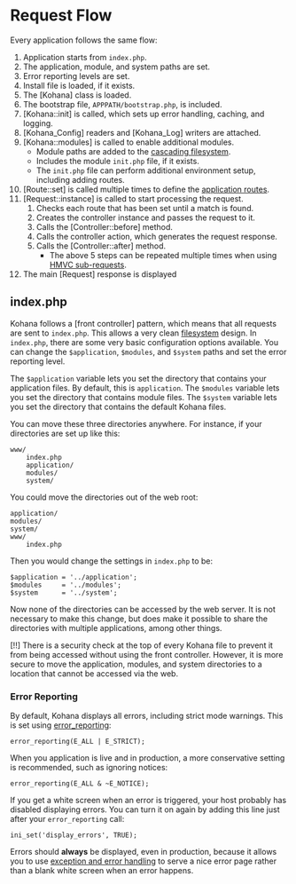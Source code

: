 # Request Flow

Every application follows the same flow:

1. Application starts from `index.php`.
2. The application, module, and system paths are set.
3. Error reporting levels are set.
4. Install file is loaded, if it exists.
5. The [Kohana] class is loaded.
6. The bootstrap file, `APPPATH/bootstrap.php`, is included.
7. [Kohana::init] is called, which sets up error handling, caching, and logging.
8. [Kohana_Config] readers and [Kohana_Log] writers are attached.
9. [Kohana::modules] is called to enable additional modules.
    * Module paths are added to the [cascading filesystem](about.filesystem).
    * Includes the module `init.php` file, if it exists. 
    * The `init.php` file can perform additional environment setup, including adding routes.
10. [Route::set] is called multiple times to define the [application routes](using.routing).
11. [Request::instance] is called to start processing the request.
    1. Checks each route that has been set until a match is found.
    2. Creates the controller instance and passes the request to it.
    3. Calls the [Controller::before] method.
    4. Calls the controller action, which generates the request response.
    5. Calls the [Controller::after] method.
        * The above 5 steps can be repeated multiple times when using [HMVC sub-requests](about.mvc).
12. The main [Request] response is displayed

## index.php

Kohana follows a [front controller] pattern, which means that all requests are sent to `index.php`. This allows a very clean [filesystem](about.filesystem) design. In `index.php`, there are some very basic configuration options available. You can change the `$application`, `$modules`, and `$system` paths and set the error reporting level.

The `$application` variable lets you set the directory that contains your application files. By default, this is `application`. The `$modules` variable lets you set the directory that contains module files. The `$system` variable lets you set the directory that contains the default Kohana files.

You can move these three directories anywhere. For instance, if your directories are set up like this:

    www/
        index.php
        application/
        modules/
        system/

You could move the directories out of the web root:

    application/
    modules/
    system/
    www/
        index.php

Then you would change the settings in `index.php` to be:

    $application = '../application';
    $modules     = '../modules';
    $system      = '../system';

Now none of the directories can be accessed by the web server. It is not necessary to make this change, but does make it possible to share the directories with multiple applications, among other things.

[!!] There is a security check at the top of every Kohana file to prevent it from being accessed without using the front controller. However, it is more secure to move the application, modules, and system directories to a location that cannot be accessed via the web.

### Error Reporting

By default, Kohana displays all errors, including strict mode warnings. This is set using [error_reporting](http://php.net/error_reporting):

    error_reporting(E_ALL | E_STRICT);

When you application is live and in production, a more conservative setting is recommended, such as ignoring notices:

    error_reporting(E_ALL & ~E_NOTICE);

If you get a white screen when an error is triggered, your host probably has disabled displaying errors. You can turn it on again by adding this line just after your `error_reporting` call:

    ini_set('display_errors', TRUE);

Errors should **always** be displayed, even in production, because it allows you to use [exception and error handling](debugging.errors) to serve a nice error page rather than a blank white screen when an error happens.
